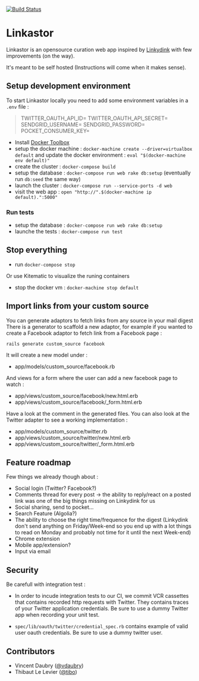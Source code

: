 [![Build Status](https://semaphoreci.com/api/v1/projects/9c32c634-c898-4c9f-bd5b-dc8f4aada610/397817/badge.svg)](https://semaphoreci.com/vdaubry/linkastor)      

# Linkastor

Linkastor is an opensource curation web app inspired by [Linkydink](http://linkydink.io/) with few improvements (on the way).

It's meant to be self hosted (Instructions will come when it makes sense).


## Setup development environment

To start Linkastor locally you need to add some environment variables in a ```.env``` file :

> TWITTER_OAUTH_API_ID=
> TWITTER_OAUTH_API_SECRET=
> SENDGRID_USERNAME=
> SENDGRID_PASSWORD=
> POCKET_CONSUMER_KEY=

- Install [Docker Toolbox](https://www.docker.com/docker-toolbox) 
- setup the docker machine : `docker-machine create --driver=virtualbox default` and update the docker environment : `eval "$(docker-machine env default)"`
- create the cluster : `docker-compose build`
- setup the database : `docker-compose run web rake db:setup` (eventually run `db:seed` the same way)
- launch the cluster : `docker-compose run --service-ports -d web`
- visit the web app : `open "http://".$(docker-machine ip default).":5000"`

### Run tests

- setup the database : `docker-compose run web rake db:setup`
- launche the tests : `docker-compose run test`

## Stop everything

- run `docker-compose stop`

Or use Kitematic to visualize the runing containers

- stop the docker vm : `docker-machine stop default` 

## Import links from your custom source

You can generate adaptors to fetch links from any source in your mail digest
There is a generator to scaffold a new adaptor, for example if you wanted to create a Facebook adaptor to fetch link from a Facebook page :

``` rails generate custom_source facebook ```

It will create a new model under :

- app/models/custom_source/facebook.rb

And views for a form where the user can add a new facebook page to watch :

- app/views/custom_source/facebook/new.html.erb
- app/views/custom_source/facebook/_form.html.erb

Have a look at the comment in the generated files. You can also look at the Twitter adapter to see a working implementation :

- app/models/custom_source/twitter.rb
- app/views/custom_source/twitter/new.html.erb
- app/views/custom_source/twitter/_form.html.erb

## Feature roadmap 

Few things we already though about :
- Social login (Twitter? Facebook?)
- Comments thread for every post -> the ability to reply/react on a posted link was one of the big things missing on Linkydink for us
- Social sharing, send to pocket...
- Search Feature (Algolia?)
- The ability to choose the right time/frequence for the digest (Linkydink don't send anything on Friday/Week-end so you end up with a lot things to read on Monday and probably not time for it until the next Week-end)
- Chrome extension
- Mobile app/extension?
- Input via email

## Security

Be carefull with integration test :
- In order to incude integration tests to our CI, we commit VCR cassettes that contains recorded http requests with Twitter. They contains traces of your Twitter application credentials. Be sure to use a dummy Twitter app when recording your unit test.

- ```spec/lib/oauth/twitter/credential_spec.rb``` contains example of valid user oauth credentials. Be sure to use a dummy twitter user.

## Contributors

- Vincent Daubry ([@vdaubry](http://github.com/vdaubry))
- Thibaut Le Levier ([@tibo](http://github.com/tibo))
